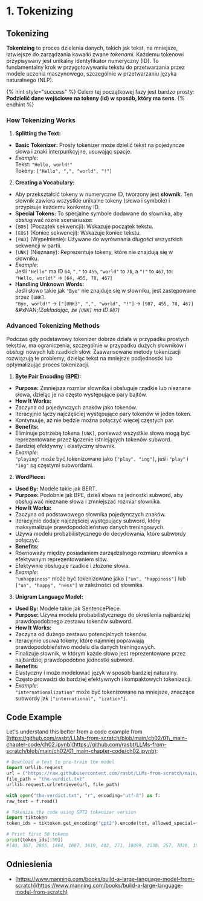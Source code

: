 # 1. Tokenizing

## Tokenizing

**Tokenizing** to proces dzielenia danych, takich jak tekst, na mniejsze, łatwiejsze do zarządzania kawałki zwane _tokenami_. Każdemu tokenowi przypisywany jest unikalny identyfikator numeryczny (ID). To fundamentalny krok w przygotowywaniu tekstu do przetwarzania przez modele uczenia maszynowego, szczególnie w przetwarzaniu języka naturalnego (NLP).

{% hint style="success" %}
Celem tej początkowej fazy jest bardzo prosty: **Podzielić dane wejściowe na tokeny (id) w sposób, który ma sens**.
{% endhint %}

### **How Tokenizing Works**

1. **Splitting the Text:**
* **Basic Tokenizer:** Prosty tokenizer może dzielić tekst na pojedyncze słowa i znaki interpunkcyjne, usuwając spacje.
* _Example:_\
Tekst: `"Hello, world!"`\
Tokeny: `["Hello", ",", "world", "!"]`
2. **Creating a Vocabulary:**
* Aby przekształcić tokeny w numeryczne ID, tworzony jest **słownik**. Ten słownik zawiera wszystkie unikalne tokeny (słowa i symbole) i przypisuje każdemu konkretny ID.
* **Special Tokens:** To specjalne symbole dodawane do słownika, aby obsługiwać różne scenariusze:
* `[BOS]` (Początek sekwencji): Wskazuje początek tekstu.
* `[EOS]` (Koniec sekwencji): Wskazuje koniec tekstu.
* `[PAD]` (Wypełnienie): Używane do wyrównania długości wszystkich sekwencji w partii.
* `[UNK]` (Nieznany): Reprezentuje tokeny, które nie znajdują się w słowniku.
* _Example:_\
Jeśli `"Hello"` ma ID `64`, `","` to `455`, `"world"` to `78`, a `"!"` to `467`, to:\
`"Hello, world!"` → `[64, 455, 78, 467]`
* **Handling Unknown Words:**\
Jeśli słowo takie jak `"Bye"` nie znajduje się w słowniku, jest zastępowane przez `[UNK]`.\
`"Bye, world!"` → `["[UNK]", ",", "world", "!"]` → `[987, 455, 78, 467]`\
&#xNAN;_(Zakładając, że `[UNK]` ma ID `987`)_

### **Advanced Tokenizing Methods**

Podczas gdy podstawowy tokenizer dobrze działa w przypadku prostych tekstów, ma ograniczenia, szczególnie w przypadku dużych słowników i obsługi nowych lub rzadkich słów. Zaawansowane metody tokenizacji rozwiązują te problemy, dzieląc tekst na mniejsze podjednostki lub optymalizując proces tokenizacji.

1. **Byte Pair Encoding (BPE):**
* **Purpose:** Zmniejsza rozmiar słownika i obsługuje rzadkie lub nieznane słowa, dzieląc je na często występujące pary bajtów.
* **How It Works:**
* Zaczyna od pojedynczych znaków jako tokenów.
* Iteracyjnie łączy najczęściej występujące pary tokenów w jeden token.
* Kontynuuje, aż nie będzie można połączyć więcej częstych par.
* **Benefits:**
* Eliminuje potrzebę tokena `[UNK]`, ponieważ wszystkie słowa mogą być reprezentowane przez łączenie istniejących tokenów subword.
* Bardziej efektywny i elastyczny słownik.
* _Example:_\
`"playing"` może być tokenizowane jako `["play", "ing"]`, jeśli `"play"` i `"ing"` są częstymi subwordami.
2. **WordPiece:**
* **Used By:** Modele takie jak BERT.
* **Purpose:** Podobnie jak BPE, dzieli słowa na jednostki subword, aby obsługiwać nieznane słowa i zmniejszać rozmiar słownika.
* **How It Works:**
* Zaczyna od podstawowego słownika pojedynczych znaków.
* Iteracyjnie dodaje najczęściej występujący subword, który maksymalizuje prawdopodobieństwo danych treningowych.
* Używa modelu probabilistycznego do decydowania, które subwordy połączyć.
* **Benefits:**
* Równoważy między posiadaniem zarządzalnego rozmiaru słownika a efektywnym reprezentowaniem słów.
* Efektywnie obsługuje rzadkie i złożone słowa.
* _Example:_\
`"unhappiness"` może być tokenizowane jako `["un", "happiness"]` lub `["un", "happy", "ness"]` w zależności od słownika.
3. **Unigram Language Model:**
* **Used By:** Modele takie jak SentencePiece.
* **Purpose:** Używa modelu probabilistycznego do określenia najbardziej prawdopodobnego zestawu tokenów subword.
* **How It Works:**
* Zaczyna od dużego zestawu potencjalnych tokenów.
* Iteracyjnie usuwa tokeny, które najmniej poprawiają prawdopodobieństwo modelu dla danych treningowych.
* Finalizuje słownik, w którym każde słowo jest reprezentowane przez najbardziej prawdopodobne jednostki subword.
* **Benefits:**
* Elastyczny i może modelować język w sposób bardziej naturalny.
* Często prowadzi do bardziej efektywnych i kompaktowych tokenizacji.
* _Example:_\
`"internationalization"` może być tokenizowane na mniejsze, znaczące subwordy jak `["international", "ization"]`.

## Code Example

Let's understand this better from a code example from [https://github.com/rasbt/LLMs-from-scratch/blob/main/ch02/01\_main-chapter-code/ch02.ipynb](https://github.com/rasbt/LLMs-from-scratch/blob/main/ch02/01_main-chapter-code/ch02.ipynb):
```python
# Download a text to pre-train the model
import urllib.request
url = ("https://raw.githubusercontent.com/rasbt/LLMs-from-scratch/main/ch02/01_main-chapter-code/the-verdict.txt")
file_path = "the-verdict.txt"
urllib.request.urlretrieve(url, file_path)

with open("the-verdict.txt", "r", encoding="utf-8") as f:
raw_text = f.read()

# Tokenize the code using GPT2 tokenizer version
import tiktoken
token_ids = tiktoken.get_encoding("gpt2").encode(txt, allowed_special={"[EOS]"}) # Allow the user of the tag "[EOS]"

# Print first 50 tokens
print(token_ids[:50])
#[40, 367, 2885, 1464, 1807, 3619, 402, 271, 10899, 2138, 257, 7026, 15632, 438, 2016, 257, 922, 5891, 1576, 438, 568, 340, 373, 645, 1049, 5975, 284, 502, 284, 3285, 326, 11, 287, 262, 6001, 286, 465, 13476, 11, 339, 550, 5710, 465, 12036, 11, 6405, 257, 5527, 27075, 11]
```
## Odniesienia

* [https://www.manning.com/books/build-a-large-language-model-from-scratch](https://www.manning.com/books/build-a-large-language-model-from-scratch)
